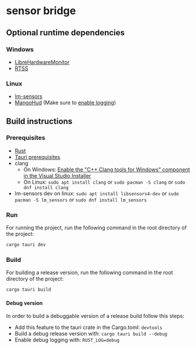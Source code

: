 # sensor bridge

## Optional runtime dependencies

### Windows

* [LibreHardwareMonitor](https://github.com/LibreHardwareMonitor/LibreHardwareMonitor)
* [RTSS](https://www.guru3d.com/files-details/rtss-rivatuner-statistics-server-download.html)

### Linux

* [lm-sensors](https://github.com/lm-sensors/lm-sensors)
* [MangoHud](https://github.com/flightlessmango/MangoHud) (Make sure
  to [enable logging](https://github.com/flightlessmango/MangoHud#fps-logging))

## Build instructions

### Prerequisites

* [Rust](https://www.rust-lang.org/tools/install)
* [Tauri prerequisites](https://tauri.app/v1/guides/getting-started/prerequisites)
* clang
    * On
      Windows: [Enable the "C++ Clang tools for Windows" component in the Visual Studio Installer](https://www.wikihow.com/Install-Clang-on-Windows)
    * On Linux: `sudo apt install clang` or `sudo pacman -S clang` or `sudo dnf install clang`
* lm-sensors dev on linux: `sudo apt install libsensors4-dev` or `sudo pacman -S lm_sensors` or `sudo dnf install lm_sensors` 

### Run

For running the project, run the following command in the root directory of the project:

```bash
cargo tauri dev
```

### Build

For building a release version, run the following command in the root directory of the project:

```bash
cargo tauri build
```

#### Debug version
In order to build a debuggable version of a release build follow this steps:
* Add this feature to the tauri crate in the Cargo.toml: `devtools`
* Build a debug release version with: `cargo tauri build --debug`
* Enable debug logging with: `RUST_LOG=debug`